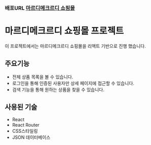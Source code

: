 ### 배포URL [마르디메크르디 쇼핑몰 ](https://main--react-mardi-rbska9810.netlify.app/)

# 마르디메크르디 쇼핑몰 프로젝트

이 프로젝트에서는 마르디메크르디 쇼핑몰을 리액트 기반으로 진행 했습니다.

## 주요기능
- 전체 상품 목록을 볼 수 있습니다.
- 로그인을 통해 인증된 사용자만 상세 페이지에 접근할 수 있습니다.
- 검색 기능을 통해 원하는 상품을 찾을 수 있습니다.

## 사용된 기술 
- React
- React Router
- CSS스타일링
- JSON 데이터베이스
